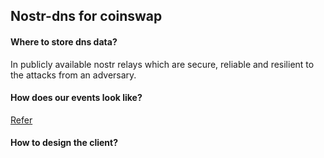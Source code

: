## Nostr-dns for coinswap

#### Where to store dns data?

In publicly available nostr relays which are secure, reliable and resilient to the attacks from an adversary.

#### How does our events look like?

[Refer](./questions.md)

#### How to design the client?